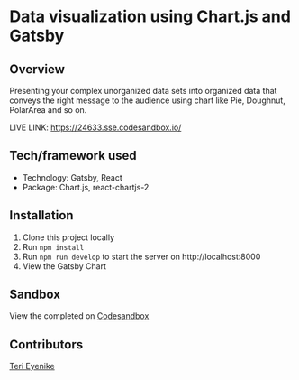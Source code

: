 # Data visualization using Chart.js and Gatsby

## Overview
Presenting your complex unorganized data sets into organized data that conveys the right message to the audience using chart like Pie, Doughnut, PolarArea and so on.

LIVE LINK: https://24633.sse.codesandbox.io/

## Tech/framework used
- Technology: Gatsby, React
- Package: Chart.js, react-chartjs-2
## Installation
1. Clone this project locally
1. Run `npm install`
1. Run `npm run develop` to start the server on http://localhost:8000
1. View the Gatsby Chart

## Sandbox
View the completed on [Codesandbox](https://codesandbox.io/s/musing-maxwell-24633)

## Contributors
[Teri Eyenike](https://github.com/terieyenike)